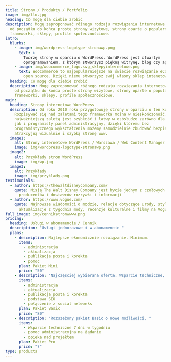 ```yaml
---
title: Strony / Produkty / Portfolio
image: img/tlo.jpg
heading: Co mogę dla ciebie zrobić
description: Mogę zaproponować różnego rodzaju rozwiązania internetowe. Buduję
  od początku do końca proste strony wizytowe, strony oparte o popularne
  frameworki, sklepy, profile społecznościowe.
intro:
  blurbs:
    - image: img/wordpress-logotype-stronawp.png
      text: >
        Tworzę strony w oparciu o WordPress. WordPress jest otwartym
        oprogramowaniem, z którym stworzysz piękną witrynę, blog czy aplikację.
    - image: img/woocommerce_logo.svg_sklepyinternetowe.png
      text: WooCommerce to najpopularniejsze na świecie rozwiązanie eCommerce typu
        open source. Dzięki niemu stworzysz swój własny sklep intenetowy.
  heading: Co mogę dla ciebie zrobić
  description: Mogę zaproponować różnego rodzaju rozwiązania internetowe. Buduję
    od początku do końca proste strony wizytowe, strony oparte o popularne
    frameworki, sklepy, profile społecznościowe.
main:
  heading: Strony internetowe WordPress
  description: Od roku 2010 roku przygotowuję strony w oparciu o ten kod.
    Rozpisywać się nad zaletami tego frameworka można w nieskończoność. Dla mnie
    najważniejszą zaletą jest szybkość i łatwy w osbsłudze zarówno dla klienta
    jak i programisty panel administracyjny, dzięki któremu bez
    programistycznego wykształcenia możemy samodzielnie zbudować bezpieczną,
    atrakcyjną wizualnie i szybką stronę www.
  image1:
    alt: Strony internetowe WordPress / Warszawa / Web Content Manager
    image: img/wordpress-logotype-stronawp.png
  image2:
    alt: Przykłady stron WordPress
    image: img/wp.jpg
  image3:
    alt: Przykłady
    image: img/przyklady.png
testimonials:
  - author: https://thewaltdisneycompany.com/
    quote: Misją The Walt Disney Company jest bycie jednym z czołowych światowych
      producentów i dostawców rozrywki i informacji
  - author: https://www.vogue.com/
    quote: Najnowsze wiadomości o modzie, relacje dotyczące urody, styl gwiazd,
      aktualizacje z tygodnia mody, recenzje kulturalne i filmy na Vogue com
full_image: img/cennikstronwwww.png
pricing:
  heading: Usługi w abonamencie / Cennik
  description: "Usługi jednorazowe i w abonamencie "
  plans:
    - description: Najlepsze ekonomicznie rozwiązanie. Minimum.
      items:
        - administracja
        - aktualizacja
        - publikacja posta i korekta
        - pomoc
      plan: Pakiet Mini
      price: "50"
    - description: "Najczęsciej wybierana oferta. Wsparcie techniczne, redakcja. "
      items:
        - administracja
        - aktualizacja
        - publikacja posta i korekta
        - podstawa SEO
        - połączenie z social networks
      plan: Pakiet Basic
      price: "80"
    - description: "Rozszeżony pakiet Basic o nowe możliwości. "
      items:
        - Wsparcie techniczne 7 dni w tygodniu
        - pomoc administracyjna na żądanie
        - opieka nad projektem
      plan: Pakiet Pro
      price: "?"
type: products
---
```

